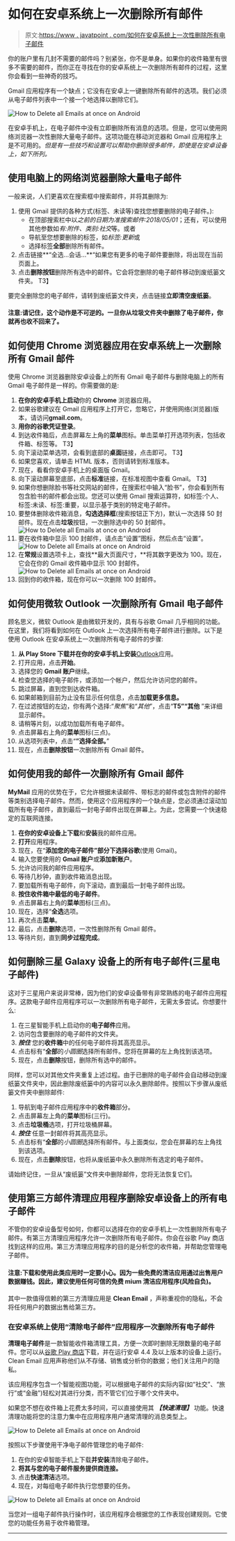 # 如何在安卓系统上一次删除所有邮件

> 原文:[https://www . javatpoint . com/如何在安卓系统上一次性删除所有电子邮件](https://www.javatpoint.com/how-to-delete-all-emails-at-once-on-android)

你的账户里有几封不需要的邮件吗？别紧张，你不是单身。如果你的收件箱里有很多不需要的邮件，而你正在寻找在你的安卓系统上一次删除所有邮件的过程，这里你会看到一些神奇的技巧。

Gmail 应用程序有一个缺点；它没有在安卓上一键删除所有邮件的选项。我们必须从电子邮件列表中一个接一个地选择以删除它们。

![How to Delete all Emails at once on Android](../Images/6781435156baa2ebb159aaf55548674c.png)

在安卓手机上，在电子邮件中没有立即删除所有消息的选项。但是，您可以使用网络浏览器一次性删除大量电子邮件。这项功能在移动浏览器和 Gmail 应用程序上是不可用的。*但是有一些技巧和设置可以帮助你删除很多邮件，即使是在安卓设备上，如下所列。*

## 使用电脑上的网络浏览器删除大量电子邮件

一般来说，人们更喜欢在搜索框中搜索邮件，并将其删除为:

1.  使用 Gmail 提供的各种方式(标签、未读等)查找您想要删除的电子邮件。):
    *   在顶部搜索栏中以*之前的日期为准搜索邮件:2018/05/01*；还有，可以使用其他参数如*有:附件、类别:社交*等。或者
    *   导航至您想要删除的标签，如*标签:更新*或
    *   选择标签**全部**删除所有邮件。
2.  点击链接**“全选...会话...**“如果您有更多的电子邮件要删除，将出现在当前页面上。
3.  点击**删除按钮**删除所有选中的邮件。它会将您删除的电子邮件移动到废纸篓文件夹。
    T3】

要完全删除您的电子邮件，请转到废纸篓文件夹，点击链接**立即清空废纸篓**。

#### 注意:请记住，这个动作是不可逆的。一旦你从垃圾文件夹中删除了电子邮件，你就再也收不回来了。

## 如何使用 Chrome 浏览器应用在安卓系统上一次删除所有 Gmail 邮件

使用 Chrome 浏览器删除安卓设备上的所有 Gmail 电子邮件与删除电脑上的所有 Gmail 电子邮件是一样的。你需要做的是:

1.  **在你的安卓手机上启动**你的 **Chrome** 浏览器应用。
2.  如果谷歌建议在 Gmail 应用程序上打开它，忽略它，并使用网络(浏览器)版本，请访问**gmail.com**。
3.  **用你的谷歌凭证登录**。
4.  到达收件箱后，点击屏幕左上角的**菜单**图标。单击菜单打开选项列表，包括收件箱、标签等。
    T3】
5.  向下滚动菜单选项，会看到底部的**桌面**链接，点击即可。
    T3】
6.  如果您喜欢，请单击 HTML 版本，否则请转到标准版本。
7.  现在，看看你安卓手机上的桌面版 Gmail。
8.  向下滚动屏幕至底部，点击**标准**链接，在标准视图中查看 Gmail。
    T3】
9.  如果你想删除脸书等社交网站的邮件，在搜索栏中输入“脸书”，你会看到所有包含脸书的邮件都会出现。您还可以使用 Gmail 搜索运算符，如标签:个人、标签:未读、标签:重要，以显示基于类别的特定电子邮件。
10.  要整体删除收件箱消息，**勾选选择框**(搜索按钮正下方)，默认一次选择 50 封邮件。现在点击**垃圾**按钮，一次删除选中的 50 封邮件。
    ![How to Delete all Emails at once on Android](../Images/24dd24423b44c3d5c8312737ce6494ab.png)
11.  要在收件箱中显示 100 封邮件，请点击“设置”图标，然后点击“设置”。
    ![How to Delete all Emails at once on Android](../Images/c0a1c11b6744ba8e111a4ededb644f99.png)
12.  在**常规**设置选项卡上，查找**最大页面尺寸，**将其数字更改为 100。现在，它会在你的 Gmail 收件箱中显示 100 封邮件。
    ![How to Delete all Emails at once on Android](../Images/de09ff3d435400435756e7d158e35238.png)
13.  回到你的收件箱，现在你可以一次删除 100 封邮件。

## 如何使用微软 Outlook 一次删除所有 Gmail 电子邮件

顾名思义，微软 Outlook 是由微软开发的，具有与谷歌 Gmail 几乎相同的功能。在这里，我们将看到如何在 Outlook 上一次选择所有电子邮件进行删除。以下是使用 Outlook 在安卓系统上一次删除所有电子邮件的步骤:

1.  **从 Play Store 下载并在你的安卓手机上安装**[Outlook](https://play.google.com/store/apps/details?id=com.microsoft.office.outlook)应用。
2.  打开应用，点击**开始**。
3.  选择您的 **Gmail 账户**继续。
4.  检查您选择的电子邮件，或添加一个帐户，然后允许访问您的邮件。
5.  跳过屏幕，直到您到达收件箱。
6.  如果邮箱到目前为止没有显示任何信息，点击**加载更多信息。**
7.  在过滤按钮的左边，你有两个选择:“*聚焦*”和“*其他*”，点击“**T5”“其他** ”来详细显示邮件。
8.  请稍等片刻，以成功加载所有电子邮件。
9.  点击屏幕右上角的**菜单**图标(三点)。
10.  从选项列表中，点击“**”选择全部。**”
11.  现在，点击**删除按钮**一次删除所有 Gmail 邮件。

## 如何使用我的邮件一次删除所有 Gmail 邮件

**MyMail** 应用的优势在于，它允许根据未读邮件、带标志的邮件或包含附件的邮件等类别选择电子邮件。然而，使用这个应用程序的一个缺点是，您必须通过滚动加载所有电子邮件，直到最后一封电子邮件出现在屏幕上。为此，您需要一个快速稳定的互联网连接。

1.  **在你的安卓设备上下载**和**安装**我的邮件应用。
2.  **打开**应用程序。
3.  现在，在“**添加您的电子邮件”**部分下选择**谷歌**(使用 Gmail)。
4.  输入您要使用的 **Gmail 账户**或**添加新账户**。
5.  允许访问我的邮件应用程序。
6.  等待几秒钟，直到收件箱消息出现。
7.  要加载所有电子邮件，向下滚动，直到最后一封电子邮件出现。
8.  **按住收件箱中最低的电子邮件**。
9.  点击屏幕右上角的**菜单**图标(三点)。
10.  现在，选择“**全选**选项。
11.  再次点击**菜单**。
12.  最后，点击**删除**选项，一次性删除所有 Gmail 邮件。
13.  等待片刻，直到**同步过程完成**。

## 如何删除三星 Galaxy 设备上的所有电子邮件(三星电子邮件)

这对于三星用户来说非常棒，因为他们的安卓设备带有非常熟练的电子邮件应用程序。这款电子邮件应用程序可以一次删除所有电子邮件，无需太多尝试。你想要什么:

1.  在三星智能手机上启动你的**电子邮件**应用。
2.  访问包含要删除的电子邮件的文件夹。
3.  ***按住*** 您的**收件箱**中的任何电子邮件将其高亮显示。
4.  点击标有“**全部**的*小圆圈*选择所有邮件。您将在屏幕的左上角找到该选项。
5.  现在，点击**删除**按钮，删除所有选中的邮件。

同样，您可以对其他文件夹重复上述过程。由于已删除的电子邮件会自动移动到废纸篓文件夹中，因此删除废纸篓中的内容可以永久删除邮件。按照以下步骤从废纸篓文件夹中删除邮件:

1.  导航到电子邮件应用程序中的**收件箱**部分。
2.  点击屏幕左上角的**菜单**图标(三行)。
3.  点击**垃圾桶**选项，打开垃圾桶屏幕。
4.  ***按住*** 任意一封邮件将其高亮显示。
5.  点击标有“**全部**的*小圆圈*选择所有邮件。与上面类似，您会在屏幕的左上角找到该选项。
6.  现在，点击**删除**按钮，也将从废纸篓中永久删除所有选定的电子邮件。

请始终记住，一旦从“废纸篓”文件夹中删除邮件，您将无法恢复它们。

## 使用第三方邮件清理应用程序删除安卓设备上的所有电子邮件

不管你的安卓设备型号如何，你都可以选择在你的安卓手机上一次性删除所有电子邮件。有第三方清理应用程序允许一次删除所有电子邮件。你会在谷歌 Play 商店找到这样的应用。第三方清理应用程序的目的是分析您的收件箱，并帮助您管理电子邮件。

#### 注意:下载和使用此类应用时一定要小心。因为一些免费的清洁应用通过出售用户数据赚钱。因此，建议使用任何可信的免费 mium 清洁应用程序(风险自负)。

其中一款值得信赖的第三方清理应用是 **Clean Email** ，声称重视你的隐私，不会将任何用户的数据出售给第三方。

### 在安卓系统上使用“清除电子邮件”应用程序一次删除所有电子邮件

**清理电子邮件**是一款智能收件箱清理工具，方便一次即时删除无限数量的电子邮件。您可以从[谷歌 Play 商店](https://play.google.com/store/apps/details?id=email.clean.android&hl=en&gl=US)下载，并在运行安卓 4.4 及以上版本的设备上运行。Clean Email 应用声称他们从不存储、销售或分析你的数据；他们关注用户的隐私。

该应用程序包含一个智能视图功能，可以根据电子邮件的实际内容(如“社交”、“旅行”或“金融”)轻松对其进行分类，而不管它们位于哪个文件夹中。

如果您不想在收件箱上花费太多时间，可以直接使用其 ***【快速清理】*** 功能。快速清理功能将您的注意力集中在应用程序用户通常清理的消息类型上。

![How to Delete all Emails at once on Android](../Images/38c8d410766dd20eea7733409f65dcca.png)

按照以下步骤使用干净电子邮件管理您的电子邮件:

1.  在你的安卓智能手机上下载**并安装**清除电子邮件。
2.  **将其与您的电子邮件服务提供商连接。**
3.  点击**快速清洁**选项。
4.  现在，对每组电子邮件执行您想要的任务。

![How to Delete all Emails at once on Android](../Images/f98b470d719b4335b71c76d49f15fe20.png)

当您对一组电子邮件执行操作时，该应用程序会根据您的工作表现创建规则。它使您的功能任务易于收件箱管理。

* * *
